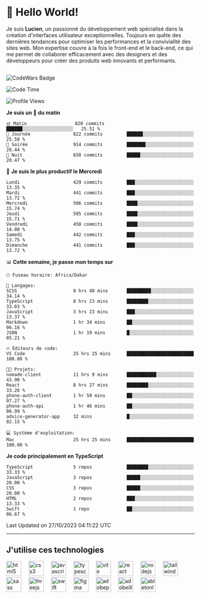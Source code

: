 # 👋 Hello World!

Je suis **Lucien**, un passionné du développement web spécialisé dans la création d'interfaces utilisateur exceptionnelles. Toujours en quête des dernières tendances pour optimiser les performances et la convivialité des sites web. Mon expertise couvre à la fois le front-end et le back-end, ce qui me permet de collaborer efficacement avec des designers et des développeurs pour créer des produits web innovants et performants.

##

![CodeWars Badge](https://www.codewars.com/users/xyhomi3/badges/small)

<!--START_SECTION:waka-->
![Code Time](http://img.shields.io/badge/Code%20Time-148%20hrs%204%20mins-blue)

![Profile Views](http://img.shields.io/badge/Vues%20du%20profil-1-blue)

**Je suis un 🐤 du matin** 

```text
🌞 Matin                  820 commits         ██████░░░░░░░░░░░░░░░░░░░   25.51 % 
🌆 Journée                822 commits         ██████░░░░░░░░░░░░░░░░░░░   25.58 % 
🌃 Soirée                 914 commits         ███████░░░░░░░░░░░░░░░░░░   28.44 % 
🌙 Nuit                   658 commits         █████░░░░░░░░░░░░░░░░░░░░   20.47 % 
```
📅 **Je suis le plus productif le Mercredi** 

```text
Lundi                    429 commits         ███░░░░░░░░░░░░░░░░░░░░░░   13.35 % 
Mardi                    441 commits         ███░░░░░░░░░░░░░░░░░░░░░░   13.72 % 
Mercredi                 506 commits         ████░░░░░░░░░░░░░░░░░░░░░   15.74 % 
Jeudi                    505 commits         ████░░░░░░░░░░░░░░░░░░░░░   15.71 % 
Vendredi                 450 commits         ████░░░░░░░░░░░░░░░░░░░░░   14.00 % 
Samedi                   442 commits         ███░░░░░░░░░░░░░░░░░░░░░░   13.75 % 
Dimanche                 441 commits         ███░░░░░░░░░░░░░░░░░░░░░░   13.72 % 
```


📊 **Cette semaine, je passe mon temps sur** 

```text
🕑︎ Fuseau horaire: Africa/Dakar

💬 Langages: 
SCSS                     8 hrs 40 mins       █████████░░░░░░░░░░░░░░░░   34.14 % 
TypeScript               8 hrs 23 mins       ████████░░░░░░░░░░░░░░░░░   33.03 % 
JavaScript               3 hrs 23 mins       ███░░░░░░░░░░░░░░░░░░░░░░   13.37 % 
Markdown                 1 hr 34 mins        ██░░░░░░░░░░░░░░░░░░░░░░░   06.16 % 
JSON                     1 hr 19 mins        █░░░░░░░░░░░░░░░░░░░░░░░░   05.21 % 

🔥 Éditeurs de code: 
VS Code                  25 hrs 25 mins      █████████████████████████   100.00 % 

🐱‍💻 Projets: 
nomade-client            11 hrs 9 mins       ███████████░░░░░░░░░░░░░░   43.90 % 
React                    8 hrs 27 mins       ████████░░░░░░░░░░░░░░░░░   33.26 % 
phone-auth-client        1 hr 50 mins        ██░░░░░░░░░░░░░░░░░░░░░░░   07.27 % 
phone-auth-api           1 hr 46 mins        ██░░░░░░░░░░░░░░░░░░░░░░░   06.99 % 
advice-generator-app     32 mins             █░░░░░░░░░░░░░░░░░░░░░░░░   02.15 % 

💻 Système d'exploitation: 
Mac                      25 hrs 25 mins      █████████████████████████   100.00 % 
```

**Je code principalement en TypeScript** 

```text
TypeScript               5 repos             ████████░░░░░░░░░░░░░░░░░   33.33 % 
JavaScript               3 repos             █████░░░░░░░░░░░░░░░░░░░░   20.00 % 
CSS                      3 repos             █████░░░░░░░░░░░░░░░░░░░░   20.00 % 
HTML                     2 repos             ███░░░░░░░░░░░░░░░░░░░░░░   13.33 % 
Swift                    1 repo              ██░░░░░░░░░░░░░░░░░░░░░░░   06.67 % 
```




 Last Updated on 27/10/2023 04:11:22 UTC
<!--END_SECTION:waka-->
---

## J'utilise ces technologies

<div align="left">
  <img src="https://skillicons.dev/icons?i=html" height="40" alt="html5 logo"  />
  <img width="12" />
  <img src="https://skillicons.dev/icons?i=css" height="40" alt="css3 logo"  />
  <img width="12" />
  <img src="https://skillicons.dev/icons?i=js" height="40" alt="javascript logo"  />
  <img width="12" />
  <img src="https://skillicons.dev/icons?i=ts" height="40" alt="typescript logo"  />
  <img width="12" />
  <img src="https://skillicons.dev/icons?i=vite" height="40" alt="vite logo"  />
  <img width="12" />
  <img src="https://skillicons.dev/icons?i=react" height="40" alt="react logo"  />
  <img width="12" />
  <img src="https://cdn.jsdelivr.net/gh/devicons/devicon/icons/nodejs/nodejs-original.svg" height="40" alt="nodejs logo"  />
  <img width="12" />
  <img src="https://skillicons.dev/icons?i=tailwind" height="40" alt="tailwindcss logo"  />
  <img width="12" />
  <img src="https://skillicons.dev/icons?i=sass" height="40" alt="sass logo"  />
  <img width="12" />
  <img src="https://skillicons.dev/icons?i=threejs" height="40" alt="threejs logo"  />
  <img width="12" />
  <img src="https://skillicons.dev/icons?i=swift" height="40" alt="swift logo"  />
  <img width="12" />
  <img src="https://skillicons.dev/icons?i=figma" height="40" alt="figma logo"  />
  <img width="12" />
  <img src="https://skillicons.dev/icons?i=ps" height="40" alt="adobephotoshop logo"  />
  <img width="12" />
  <img src="https://skillicons.dev/icons?i=ai" height="40" alt="adobeillustrator logo"  />
  <img width="12" />
  <img src="https://skillicons.dev/icons?i=ableton" height="40" alt="abletonlive logo"  />
</div>



